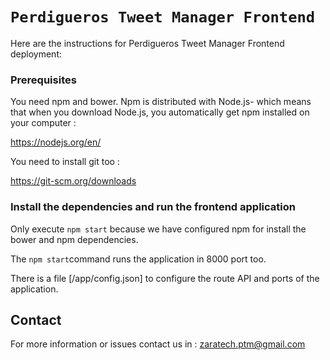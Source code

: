 # `Perdigueros Tweet Manager Frontend` 

Here are the instructions for Perdigueros Tweet Manager Frontend deployment:


### Prerequisites

You need npm and bower. Npm is distributed with Node.js- which means that when you download Node.js, you automatically get npm installed on your computer :

https://nodejs.org/en/

You need to install git too :

https://git-scm.org/downloads



### Install the dependencies and run the frontend application

Only execute `npm start` because we have configured npm for install the bower and npm dependencies.

The `npm start`command runs the application in 8000 port too.

There is a file [/app/config.json] to configure the route API and ports of the application.


## Contact

For more information or issues contact us in : zaratech.ptm@gmail.com
